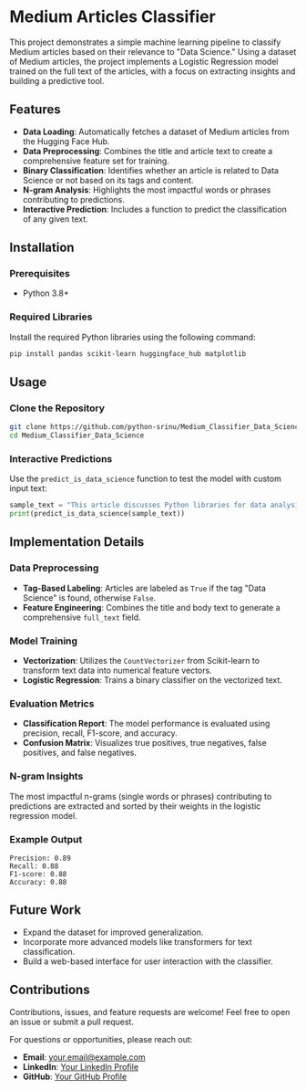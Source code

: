 # Medium Articles Classifier

This project demonstrates a simple machine learning pipeline to classify Medium articles based on their relevance to "Data Science." Using a dataset of Medium articles, the project implements a Logistic Regression model trained on the full text of the articles, with a focus on extracting insights and building a predictive tool.

## Features

- **Data Loading**: Automatically fetches a dataset of Medium articles from the Hugging Face Hub.
- **Data Preprocessing**: Combines the title and article text to create a comprehensive feature set for training.
- **Binary Classification**: Identifies whether an article is related to Data Science or not based on its tags and content.
- **N-gram Analysis**: Highlights the most impactful words or phrases contributing to predictions.
- **Interactive Prediction**: Includes a function to predict the classification of any given text.

## Installation

### Prerequisites

- Python 3.8+

### Required Libraries

Install the required Python libraries using the following command:

```bash
pip install pandas scikit-learn huggingface_hub matplotlib
```

## Usage

### Clone the Repository

```bash
git clone https://github.com/python-srinu/Medium_Classifier_Data_Science.git
cd Medium_Classifier_Data_Science
```

### Interactive Predictions

Use the `predict_is_data_science` function to test the model with custom input text:

```python
sample_text = "This article discusses Python libraries for data analysis and machine learning."
print(predict_is_data_science(sample_text))
```

## Implementation Details

### Data Preprocessing

- **Tag-Based Labeling**: Articles are labeled as `True` if the tag "Data Science" is found, otherwise `False`.
- **Feature Engineering**: Combines the title and body text to generate a comprehensive `full_text` field.

### Model Training

- **Vectorization**: Utilizes the `CountVectorizer` from Scikit-learn to transform text data into numerical feature vectors.
- **Logistic Regression**: Trains a binary classifier on the vectorized text.

### Evaluation Metrics

- **Classification Report**:
  The model performance is evaluated using precision, recall, F1-score, and accuracy.
- **Confusion Matrix**:
  Visualizes true positives, true negatives, false positives, and false negatives.

### N-gram Insights

The most impactful n-grams (single words or phrases) contributing to predictions are extracted and sorted by their weights in the logistic regression model.

### Example Output

```text
Precision: 0.89
Recall: 0.88
F1-score: 0.88
Accuracy: 0.88
```

## Future Work

- Expand the dataset for improved generalization.
- Incorporate more advanced models like transformers for text classification.
- Build a web-based interface for user interaction with the classifier.

## Contributions

Contributions, issues, and feature requests are welcome! Feel free to open an issue or submit a pull request.


For questions or opportunities, please reach out:

- **Email**: your.email@example.com
- **LinkedIn**: [Your LinkedIn Profile](#)
- **GitHub**: [Your GitHub Profile](#)
